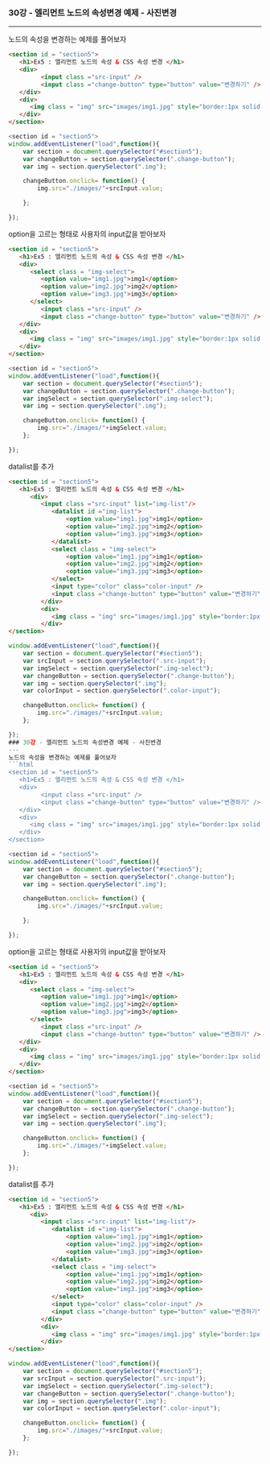 ### 30강 - 엘리먼트 노드의 속성변경 예제 - 사진변경
---  
노드의 속성을 변경하는 예제를 풀어보자  
```html
<section id = "section5">
   <h1>Ex5 : 엘리먼트 노드의 속성 & CSS 속성 변경 </h1>
   <div>
         <input class ="src-input" />
         <input class ="change-button" type="button" value="변경하기" />
   </div>
   <div>
      <img class = "img" src="images/img1.jpg" style="border:1px solid red;" />
   </div>
</section>
```  

```javascript  
<section id = "section5">
window.addEventListener("load",function(){
    var section = document.querySelector("#section5");
    var changeButton = section.querySelector(".change-button");
    var img = section.querySelector(".img");

    changeButton.onclick= function() {
        img.src="./images/"+srcInput.value;

    };

});
```  
option을 고르는 형태로 사용자의 input값을 받아보자  
```html
<section id = "section5">
   <h1>Ex5 : 엘리먼트 노드의 속성 & CSS 속성 변경 </h1>
   <div>
      <select class = "img-select">
         <option value="img1.jpg">img1</option>
         <option value="img2.jpg">img2</option>
         <option value="img3.jpg">img3</option>
      </select>
         <input class ="src-input" />
         <input class ="change-button" type="button" value="변경하기" />
   </div>
   <div>
      <img class = "img" src="images/img1.jpg" style="border:1px solid red;" />
   </div>
</section>
```  

```javascript  
<section id = "section5">
window.addEventListener("load",function(){
    var section = document.querySelector("#section5");
    var changeButton = section.querySelector(".change-button");
    var imgSelect = section.querySelector(".img-select"); 
    var img = section.querySelector(".img");

    changeButton.onclick= function() {
        img.src="./images/"+imgSelect.value;
    };

});
```  

datalist를 추가  
```html  
<section id = "section5">
   <h1>Ex5 : 엘리먼트 노드의 속성 & CSS 속성 변경 </h1>
      <div>
         <input class ="src-input" list="img-list"/>
            <datalist id ="img-list">
                <option value="img1.jpg">img1</option>
                <option value="img2.jpg">img2</option>
                <option value="img3.jpg">img3</option>
            </datalist> 
            <select class = "img-select">
                <option value="img1.jpg">img1</option>
                <option value="img2.jpg">img2</option>
                <option value="img3.jpg">img3</option>
            </select>
            <input type="color" class="color-input" />
            <input class ="change-button" type="button" value="변경하기" />
         </div>
         <div>
            <img class = "img" src="images/img1.jpg" style="border:1px solid red;" />
         </div>
</section>
```  

```javascript  
window.addEventListener("load",function(){
    var section = document.querySelector("#section5");
    var srcInput = section.querySelector(".src-input");
    var imgSelect = section.querySelector(".img-select");
    var changeButton = section.querySelector(".change-button");
    var img = section.querySelector(".img");
    var colorInput = section.querySelector(".color-input");

    changeButton.onclick= function() {
        img.src="./images/"+srcInput.value;
    };

});
### 30강 - 엘리먼트 노드의 속성변경 예제 - 사진변경
---  
노드의 속성을 변경하는 예제를 풀어보자  
```html
<section id = "section5">
   <h1>Ex5 : 엘리먼트 노드의 속성 & CSS 속성 변경 </h1>
   <div>
         <input class ="src-input" />
         <input class ="change-button" type="button" value="변경하기" />
   </div>
   <div>
      <img class = "img" src="images/img1.jpg" style="border:1px solid red;" />
   </div>
</section>
```  

```javascript  
<section id = "section5">
window.addEventListener("load",function(){
    var section = document.querySelector("#section5");
    var changeButton = section.querySelector(".change-button");
    var img = section.querySelector(".img");

    changeButton.onclick= function() {
        img.src="./images/"+srcInput.value;

    };

});
```  
option을 고르는 형태로 사용자의 input값을 받아보자  
```html
<section id = "section5">
   <h1>Ex5 : 엘리먼트 노드의 속성 & CSS 속성 변경 </h1>
   <div>
      <select class = "img-select">
         <option value="img1.jpg">img1</option>
         <option value="img2.jpg">img2</option>
         <option value="img3.jpg">img3</option>
      </select>
         <input class ="src-input" />
         <input class ="change-button" type="button" value="변경하기" />
   </div>
   <div>
      <img class = "img" src="images/img1.jpg" style="border:1px solid red;" />
   </div>
</section>
```  

```javascript  
<section id = "section5">
window.addEventListener("load",function(){
    var section = document.querySelector("#section5");
    var changeButton = section.querySelector(".change-button");
    var imgSelect = section.querySelector(".img-select"); 
    var img = section.querySelector(".img");

    changeButton.onclick= function() {
        img.src="./images/"+imgSelect.value;
    };

});
```  

datalist를 추가  
```html  
<section id = "section5">
   <h1>Ex5 : 엘리먼트 노드의 속성 & CSS 속성 변경 </h1>
      <div>
         <input class ="src-input" list="img-list"/>
            <datalist id ="img-list">
                <option value="img1.jpg">img1</option>
                <option value="img2.jpg">img2</option>
                <option value="img3.jpg">img3</option>
            </datalist> 
            <select class = "img-select">
                <option value="img1.jpg">img1</option>
                <option value="img2.jpg">img2</option>
                <option value="img3.jpg">img3</option>
            </select>
            <input type="color" class="color-input" />
            <input class ="change-button" type="button" value="변경하기" />
         </div>
         <div>
            <img class = "img" src="images/img1.jpg" style="border:1px solid red;" />
         </div>
</section>
```  

```javascript  
window.addEventListener("load",function(){
    var section = document.querySelector("#section5");
    var srcInput = section.querySelector(".src-input");
    var imgSelect = section.querySelector(".img-select");
    var changeButton = section.querySelector(".change-button");
    var img = section.querySelector(".img");
    var colorInput = section.querySelector(".color-input");

    changeButton.onclick= function() {
        img.src="./images/"+srcInput.value;
    };

});
